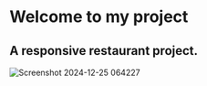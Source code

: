 # Welcome to my project
## A responsive restaurant project.

![Screenshot 2024-12-25 064227](https://github.com/user-attachments/assets/22e933d7-19cf-4aee-a6d1-e9422043afb7)
